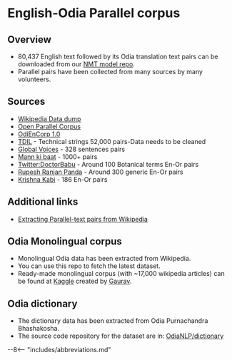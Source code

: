 # English-Odia Parallel corpus

## Overview

- 80,437 English text followed by its Odia translation text pairs can be downloaded from our [NMT model repo](https://github.com/OdiaNLP/NMT/tree/master/data/output/organised).
- Parallel pairs have been collected from many sources by many volunteers.

## Sources

- [Wikipedia Data dump](https://www.mediawiki.org/wiki/Content_translation/Published_translations)
- [Open Parallel Corpus](http://opus.nlpl.eu)
- [OdiEnCorp 1.0](https://lindat.mff.cuni.cz/repository/xmlui/handle/11234/1-2879)
- [TDIL](http://tdil-dc.in/index.php?option=com_download&task=showresourceDetails&toolid=1070&lang=en) - Technical strings 52,000 pairs-Data needs to be cleaned
- [Global Voices](http://casmacat.eu/corpus/global-voices.html) - 328 sentences pairs
- [Mann ki baat](https://www.narendramodi.in/mann-ki-baat) - 1000+ pairs
- [Twitter:DoctorBabu](https://twitter.com/drgynaec) - Around 100 Botanical terms En-Or pairs
- [Rupesh Ranjan Panda](https://github.com/rupeshranjanpanda/odia) - Around 300 generic En-Or pairs
- [Krishna Kabi](https://twitter.com/krishna_kabi) - 186 En-Or pairs

## Additional links

- [Extracting Parallel-text pairs from Wikipedia](https://medium.com/@soumendrak/extracting-parallel-text-pairs-from-wikipedia-e473ad167b41)

## Odia Monolingual corpus

- Monolingual Odia data has been extracted from Wikipedia.
- You can use this repo to fetch the latest dataset.
- Ready-made monolingual corpus (with ~17,000 wikipedia articles) can be found at [Kaggle](https://www.kaggle.com/disisbig/odia-wikipedia-articles) created by [Gaurav](https://github.com/goru001/nlp-for-odia).

## Odia dictionary

- The dictionary data has been extracted from Odia Purnachandra Bhashakosha.
- The source code repository for the dataset are in: [OdiaNLP/dictionary](https://github.com/OdiaNLP/dictionary)

--8<-- "includes/abbreviations.md"